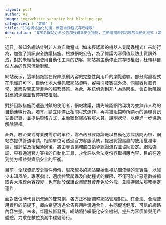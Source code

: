 ```yaml
---
layout: post
author: AI
image: img/website_security_bot_blocking.jpg
categories: [ '娛樂' ]
title: "知名網站強化防護，嚴管自動程式存取權限"
description: "某知名網站近日公告加強資訊安全措施，主動阻擋未經認證的自動化程式（如機器人與爬蟲）存取權限，以防資料外洩並維護用戶體驗。合法需求可申請官方認證，確保網站內容安全與服務品質，在全球資訊安全事件頻傳下，展現對數據真實性與智慧資產保護的重視。"
---
```

近日，某知名網站針對非人為自動程式（如未經認證的機器人與爬蟲程式）來訪行為，加強了資訊安全防護措施。根據網站公告，為了維護內容價值及防止資訊外洩，對於未經授權使用自動化工具的訪客，網站將主動停止其存取權限，杜絕非自然人為的異常流量衝擊。

網站表示，這項措施旨在保障原創內容的完整性與用戶的瀏覽體驗。部分爬蟲程式在未經許可下，自動化地大量抓取網站資料，容易引發數據外流、伺服器負載異常，進而影響正常用戶的服務品質。為此，系統偵測到非人為訪問後，會自動阻擋對應的連線並暫停存取權限。

對於因該措施而遭遇封鎖的使用者，網站建議，請先確認網路環境內並無非人為的自動連線行為。若有，請立即停止相關程式運作，再將被阻擋時所顯示的連線資訊妥善記錄，並提供聯絡方式，主動聯繫網站客服人員，說明狀況，以便進一步協助解除限權。

此外，若企業或有業務需求的單位，需合法且經認證地以自動化方式訪問內容，網站亦提供管道申請。相關單位可透過官方客服系統，提出認證爬蟲的使用批准申請，經評估及授權通過後，將由專責業務窗口指導認證流程並協助設定。網站強調，只有通過官方審核的自動化工具，才允許以合法身份存取相應內容，目的在達到雙方權益與資訊安全的平衡。

目前，全球資訊安全事件頻傳，越來越多的網站開始重視訪問流量的真實性，以減少未知風險。專家指出，適度控管爬蟲及自動程式的權限，不僅可防止惡意數據抓取與大規模內容複製，也有助於保護企業智慧資產免於外洩，並維持網站服務穩定運作。

面對數位時代資訊流通的雙刃劍，各方正不斷調整網站管理對策。在合法、合理使用資料的前提下，網站希望透過公告與用戶溝通合作，共同促進健康、可信的網路內容生態。未來，伴隨技術發展，網站將持續優化安全機制，提升內容價值與用戶體驗，力求在數位浪潮中穩健前行。